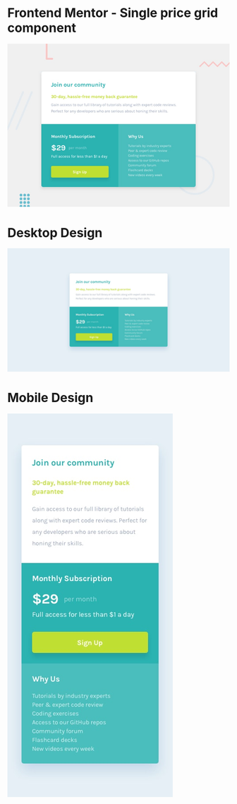 # Frontend Mentor - Single price grid component

![Design preview for the Single price grid component coding challenge](./design/desktop-preview.jpg)

# Desktop Design

![Design preview for the Single price grid component coding challenge](./design/desktop-design.jpg)

# Mobile Design

![Design preview for the Single price grid component coding challenge](./design/mobile-design.jpg)
